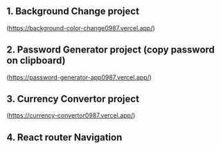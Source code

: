 ## 1. Background Change project
(https://background-color-change0987.vercel.app/)
## 2. Password Generator project (copy password on clipboard)
(https://password-generator-app0987.vercel.app/)

## 3. Currency Convertor project
(https://currency-convertor0987.vercel.app/)
## 4. React router Navigation
